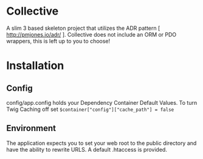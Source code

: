 # Collective
A slim 3 based skeleton project that utilizes the ADR pattern [ http://pmjones.io/adr/ ].
Collective does not include an ORM or PDO wrappers, this is left up to you to choose!

# Installation

## Config
config/app.config holds your Dependency Container Default Values.
To turn Twig Caching off set `$container["config"]["cache_path"] = false`

## Environment
The application expects you to set your web root to the public directory and have the ability to rewrite URLS. A default .htaccess is provided.

